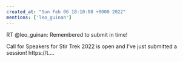 ```yaml
---
created_at: "Sun Feb 06 18:10:08 +0000 2022"
mentions: ['leo_guinan']
---
```


RT @leo_guinan: Remembered to submit in time! 

Call for Speakers for Stir Trek 2022 is open and I've just submitted a session!  https://t.…